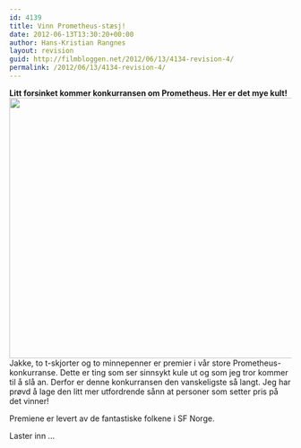 ```yaml
---
id: 4139
title: Vinn Prometheus-stæsj!
date: 2012-06-13T13:30:20+00:00
author: Hans-Kristian Rangnes
layout: revision
guid: http://filmbloggen.net/2012/06/13/4134-revision-4/
permalink: /2012/06/13/4134-revision-4/
---
```

**Litt forsinket kommer konkurransen om Prometheus. Her er det mye kult!**  
<a href="http://filmbloggen.net/?attachment_id=4135" rel="attachment wp-att-4135"><img class="alignnone size-large wp-image-4135" src="http://filmbloggen.net/wp-content/uploads//2012/06/prometheus-stæsj-620x465.jpg" alt="" width="620" height="465" /></a>  
Jakke, to t-skjorter og to minnepenner er premier i vår store Prometheus-konkurranse. Dette er ting som ser sinnsykt kule ut og som jeg tror kommer til å slå an. Derfor er denne konkurransen den vanskeligste så langt. Jeg har prøvd å lage den litt mer utfordrende sånn at personer som setter pris på det vinner!

Premiene er levert av de fantastiske folkene i SF Norge.

Laster inn &#8230;